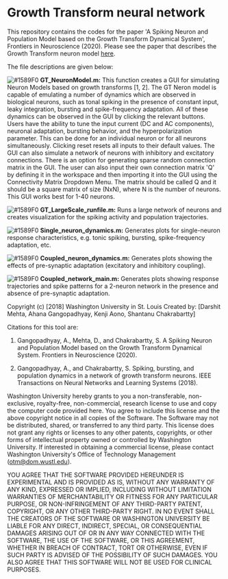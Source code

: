# Growth Transform neural network

This repository contains the codes for the paper 'A Spiking Neuron and Population Model based on the Growth Transform Dynamical System', Frontiers in Neuroscience (2020). Please see the paper that describes the Growth Transform neuron model [here](https://www.frontiersin.org/articles/10.3389/fnins.2020.00425/abstract).

The file descriptions are given below:

![#1589F0](https://placehold.it/15/1589F0/000000?text=+) **GT_NeuronModel.m:** This function creates a GUI for simulating Neuron Models based on growth transforms [1, 2].
The GT Neron model is capable of emulating a number of dynamics which are observed in biological neurons, such as tonal spiking in the presence of constant input, leaky integration, bursting and spike-frequency adaptation. All of these dynamics can be observed in the GUI by clicking the relevant buttons. Users have the ability to tune the input current (DC and AC components), neuronal adaptation, bursting behavior, and the hyperpolarization parameter. This can be done for an individual neuron or for all neurons simultaneously. Clicking reset resets all inputs to their default values.
The GUI can also simulate a network of neurons with inhibitory and excitatory connections. There is an option for 
generating sparse random connection matrix in the GUI. The user can also input their own connection matrix 'Q' by defining it in 
the workspace and then importing it into the GUI using the Connectivity Matrix Dropdown Menu. The matrix should be called Q and 
it should be a square matrix of size (NxN), where N is the number of neurons. This GUI works best for 1-40 neurons.

![#1589F0](https://placehold.it/15/1589F0/000000?text=+) **GT_LargeScale_runfile.m:** Runs a large network of neurons and creates visualization for the spiking activity and population trajectories.

![#1589F0](https://placehold.it/15/1589F0/000000?text=+) **Single_neuron_dynamics.m:** Generates plots for single-neuron response characteristics, e.g. tonic spiking, bursting, spike-frequency adaptation, etc. 

![#1589F0](https://placehold.it/15/1589F0/000000?text=+) **Coupled_neuron_dynamics.m:** Generates plots showing the effects of pre-synaptic adaptation (excitatory and inhibitory coupling).

![#1589F0](https://placehold.it/15/1589F0/000000?text=+) **Coupled_network_main.m:** Generates plots showing response trajectories and spike patterns for a 2-neuron network in the presence and absence of pre-synaptic adaptation.


Copyright (c) [2018] Washington University  in St. Louis
Created by: [Darshit Mehta, Ahana Gangopadhyay, Kenji Aono, Shantanu Chakrabartty]

Citations for this tool are: 

1. Gangopadhyay, A., Mehta, D., and Chakrabartty, S. A Spiking Neuron and Population Model based on the Growth Transform Dynamical System. Frontiers in Neuroscience (2020).

2. Gangopadhyay, A., and Chakrabartty, S. Spiking, bursting, and population dynamics in a network of growth transform neurons. IEEE Transactions on Neural Networks and Learning Systems (2018).


Washington University hereby grants to you a non-transferable, non-exclusive, royalty-free, non-commercial, research license to use and copy the computer 
code provided here.  You agree to include this license and the above copyright notice in all copies of the Software.  The Software may not be distributed, 
shared, or transferred to any third party.  This license does not grant any rights or licenses to any other patents, copyrights, or other 
forms of intellectual property owned or controlled by Washington University.  If interested in obtaining a commercial license, please contact 
Washington University's Office of Technology Management (otm@dom.wustl.edu).

YOU AGREE THAT THE SOFTWARE PROVIDED HEREUNDER IS EXPERIMENTAL AND 
IS PROVIDED AS IS, WITHOUT ANY WARRANTY OF ANY KIND, EXPRESSED OR IMPLIED, INCLUDING WITHOUT LIMITATION WARRANTIES OF MERCHANTABILITY OR 
FITNESS FOR ANY PARTICULAR PURPOSE, OR NON-INFRINGEMENT OF ANY THIRD-PARTY PATENT, COPYRIGHT, OR ANY OTHER THIRD-PARTY RIGHT.  IN NO EVENT SHALL 
THE CREATORS OF THE SOFTWARE OR WASHINGTON UNIVERSITY BE LIABLE FOR ANY DIRECT, INDIRECT, SPECIAL, OR CONSEQUENTIAL DAMAGES ARISING OUT OF OR 
IN ANY WAY CONNECTED WITH THE SOFTWARE, THE USE OF THE SOFTWARE, OR THIS AGREEMENT, WHETHER IN BREACH OF CONTRACT, TORT OR OTHERWISE, EVEN IF 
SUCH PARTY IS ADVISED OF THE POSSIBILITY OF SUCH DAMAGES. YOU ALSO AGREE THAT THIS SOFTWARE WILL NOT BE USED FOR CLINICAL PURPOSES.
